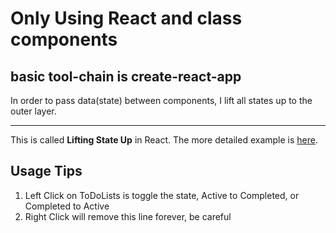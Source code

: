 # Only Using React and class components

## basic tool-chain is create-react-app

In order to pass data(state) between components, I lift all states up to the outer layer.

---

This is called **Lifting State Up** in React. The more detailed example is [here](https://reactjs.org/docs/lifting-state-up.html).

## Usage Tips

1. Left Click on ToDoLists is toggle the state, Active to Completed, or Completed to Active
2. Right Click will remove this line forever, be careful
